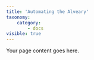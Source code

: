 ```yaml
---
title: 'Automating the Alveary'
taxonomy:
    category:
        - docs
visible: true
---
```


Your page content goes here.